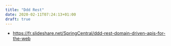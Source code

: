 ```yaml
---
title: "Ddd Rest"
date: 2020-02-11T07:24:13+01:00
draft: true
---
```


- <https://fr.slideshare.net/SpringCentral/ddd-rest-domain-driven-apis-for-the-web>
